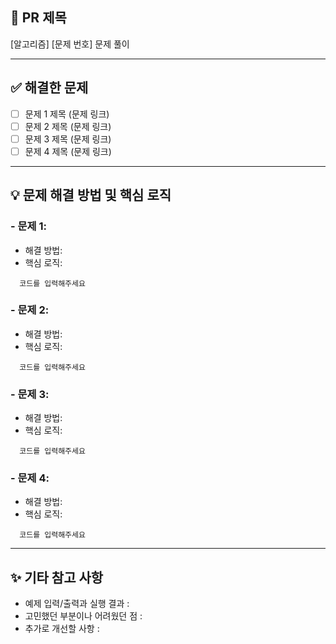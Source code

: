 ## 📌 PR 제목

[알고리즘] [문제 번호] 문제 풀이

---

## ✅ 해결한 문제
- [ ] 문제 1 제목 (문제 링크)
- [ ] 문제 2 제목 (문제 링크)
- [ ] 문제 3 제목 (문제 링크)
- [ ] 문제 4 제목 (문제 링크)

---

## 💡 문제 해결 방법 및 핵심 로직
### - 문제 1: 
  - 해결 방법:
  - 핵심 로직: 
```
  코드를 입력해주세요
```

### - 문제 2:
  - 해결 방법:
  - 핵심 로직:
```
  코드를 입력해주세요
```

### - 문제 3:
  - 해결 방법:
  - 핵심 로직:
```
  코드를 입력해주세요
```

### - 문제 4:
  - 해결 방법:
  - 핵심 로직:
```
  코드를 입력해주세요
```

---

## ✨ 기타 참고 사항
- 예제 입력/출력과 실행 결과 : 
- 고민했던 부분이나 어려웠던 점 : 
- 추가로 개선할 사항 :